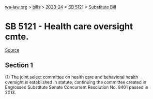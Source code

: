 [wa-law.org](/) > [bills](/bills/) > [2023-24](/bills/2023-24) > [SB 5121](/bills/2023-24/sb/5121/) > [Substitute Bill](/bills/2023-24/sb/5121/S/)

# SB 5121 - Health care oversight cmte.

[Source](http://lawfilesext.leg.wa.gov/biennium/2023-24/Pdf/Bills/Senate%20Bills/5121-S.pdf)

## Section 1
(1) The joint select committee on health care and behavioral health oversight is established in statute, continuing the committee created in Engrossed Substitute Senate Concurrent Resolution No. 8401 passed in 2013.
